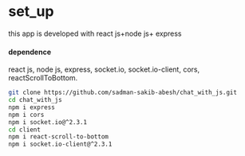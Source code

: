 <h1>set_up</h1>
this app is developed with react js+node js+ express
<h4>dependence</h4>
react js, node js, express, socket.io, socket.io-client, cors, reactScrollToBottom.

```bash
git clone https://github.com/sadman-sakib-abesh/chat_with_js.git
cd chat_with_js
npm i express
npm i cors
npm i socket.io@^2.3.1
cd client
npm i react-scroll-to-bottom
npm i socket.io-client@^2.3.1
```

